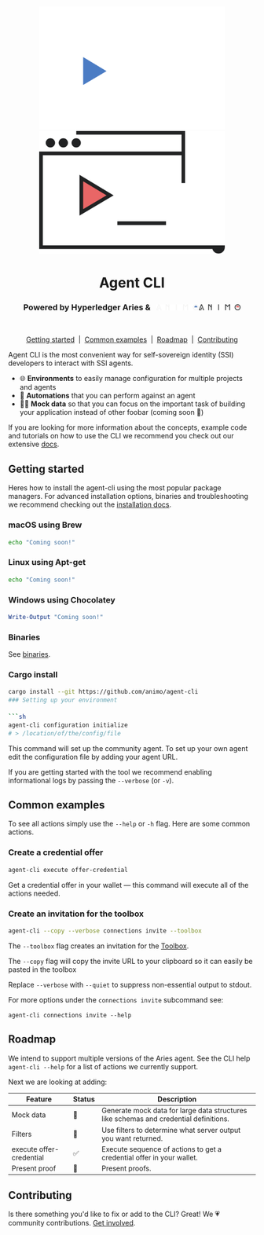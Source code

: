<p align="center">
  <br />
  <img
    alt="Agent CLI logo"
    src="./images/agent-cli-dark.svg#gh-dark-mode-only"
    height="250px"
  />
   <img
    alt="Agent CLI logo"
    src="./images/agent-cli-light.svg#gh-light-mode-only"
    height="250px"
  />
</p>

<h1 align="center" ><b>Agent CLI</b></h1>

<h3 align="center">Powered by Hyperledger Aries & &nbsp; <img src="./images/animo-logo-dark-background.png#gh-dark-mode-only" height="12px"><img src="./images/animo-logo-light-background.png#gh-light-mode-only" height="12px"></h3><br>

<p align="center">
<a href="#getting-started">Getting started</a> &nbsp;|&nbsp;
  <a href="#common-examples">Common examples</a> &nbsp;|&nbsp;
  <a href="#roadmap">Roadmap</a> &nbsp;|&nbsp;
  <a href="#contributing">Contributing</a> 
    
</p>

<!-- Add badges? -->

Agent CLI is the most convenient way for self-sovereign identity (SSI) developers to interact with SSI agents.

- 🌐 **Environments** to easily manage configuration for multiple projects and agents
- 🌟 **Automations** that you can perform against an agent
- 💅🏻 **Mock data** so that you can focus on the important task of building your application instead of other foobar (coming soon 🚧)

If you are looking for more information about the concepts, example code and tutorials on how to use the CLI we recommend you check out our extensive [docs](https://github.com/animo/agent-cli/pull/www.google.com).

## Getting started

Heres how to install the agent-cli using the most popular package managers. For advanced installation options, binaries and troubleshooting we recommend checking out the [installation docs](./docs/advanced_installation.md).

### macOS using Brew

```sh
echo "Coming soon!"
```

### Linux using Apt-get

```sh
echo "Coming soon!"
```

### Windows using Chocolatey

```powershell
Write-Output "Coming soon!"
```

### Binaries

See [binaries](https://github.com/animo/agent-cli/releases).

### Cargo install

````sh
cargo install --git https://github.com/animo/agent-cli
### Setting up your environment

```sh
agent-cli configuration initialize
# > /location/of/the/config/file
````

This command will set up the community agent. To set up your own agent edit
the configuration file by adding your agent URL.

If you are getting started with the tool we recommend enabling informational logs by
passing the `--verbose` (or `-v`).

## Common examples

To see all actions simply use the `--help` or `-h` flag. Here are some common actions.

### Create a credential offer

```sh
agent-cli execute offer-credential
```

Get a credential offer in your wallet &mdash; this command will execute all of the actions needed.

### Create an invitation for the toolbox

```sh
agent-cli --copy --verbose connections invite --toolbox
```

The `--toolbox` flag creates an invitation for the [Toolbox](https://github.com/hyperledger/aries-toolbox).

The `--copy` flag will copy the invite URL to your clipboard so it can easily be pasted in the toolbox

Replace `--verbose` with `--quiet` to suppress non-essential output to stdout.

For more options under the `connections invite` subcommand see:

```
agent-cli connections invite --help
```

## Roadmap

<!-- TODO: Add more details about the actions and features we support -->

We intend to support multiple versions of the Aries agent. See the CLI help `agent-cli --help` for a list of actions we currently support.

Next we are looking at adding:

| Feature                  | Status | Description                                                                           |
| ------------------------ | ------ | ------------------------------------------------------------------------------------- |
| Mock data                | 🚧     | Generate mock data for large data structures like schemas and credential definitions. |
| Filters                  | 🚧     | Use filters to determine what server output you want returned.                        |
| execute offer-credential | ✅     | Execute sequence of actions to get a credential offer in your wallet.                 |
| Present proof            | 🚧     | Present proofs.                                                                       |

## Contributing

Is there something you'd like to fix or add to the CLI? Great! We 💗 community
contributions. [Get involved](./docs/contributing.md).
